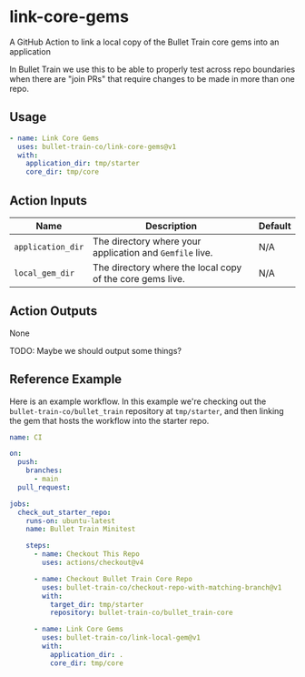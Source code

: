 # link-core-gems

A GitHub Action to link a local copy of the Bullet Train core gems into an application

In Bullet Train we use this to be able to properly test across repo boundaries when there are "join PRs" that require changes to be made in more than one repo.

## Usage

```yaml
- name: Link Core Gems
  uses: bullet-train-co/link-core-gems@v1
  with:
    application_dir: tmp/starter
    core_dir: tmp/core
```

## Action Inputs

| Name | Description | Default |
| --- | --- | --- |
| `application_dir` | The directory where your application and `Gemfile` live. | N/A |
| `local_gem_dir` | The directory where the local copy of the core gems live. | N/A |

## Action Outputs

None

TODO: Maybe we should output some things?

## Reference Example

Here is an example workflow. In this example we're checking out the `bullet-train-co/bullet_train` repository at `tmp/starter`, and then
linking the gem that hosts the workflow into the starter repo.

```yaml
name: CI

on:
  push:
    branches:
      - main
  pull_request:

jobs:
  check_out_starter_repo:
    runs-on: ubuntu-latest
    name: Bullet Train Minitest

    steps:
      - name: Checkout This Repo
        uses: actions/checkout@v4

      - name: Checkout Bullet Train Core Repo
        uses: bullet-train-co/checkout-repo-with-matching-branch@v1
        with:
          target_dir: tmp/starter
          repository: bullet-train-co/bullet_train-core

      - name: Link Core Gems
        uses: bullet-train-co/link-local-gem@v1
        with:
          application_dir: .
          core_dir: tmp/core
```
